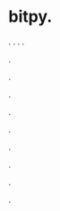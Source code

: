# bitpy.
.
.
.
.












.






















































.
























.



























.

















































































.































































.































































































.















.


































































.























































